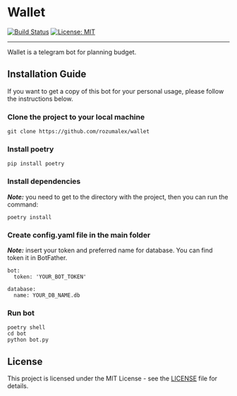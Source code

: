 # Wallet

[![Build Status](https://travis-ci.org/rozumalex/wallet.svg?branch=master)](https://travis-ci.org/github/rozumalex/wallet)
[![License: MIT](https://img.shields.io/badge/License-MIT-blue.svg)](https://github.com/rozumalex/wallet/blob/master/LICENSE)

---

Wallet is a telegram bot for planning budget.

## Installation Guide


If you want to get a copy of this bot for your personal usage,
please follow the instructions below.


### Clone the project to your local machine

```
git clone https://github.com/rozumalex/wallet
```

### Install poetry

```
pip install poetry
```

### Install dependencies

***Note:*** you need to get to the directory with the project,
then you can run the command: 

```
poetry install
```

### Create config.yaml file in the main folder

***Note:*** insert your token and preferred name for database.
You can find token it in BotFather.

```
bot:
  token: 'YOUR_BOT_TOKEN'

database:
  name: YOUR_DB_NAME.db
```

### Run bot

```
poetry shell
cd bot
python bot.py
```

## License

This project is licensed under the MIT License - see the [LICENSE](https://github.com/rozumalex/wallet/blob/master/LICENSE) file for details.

